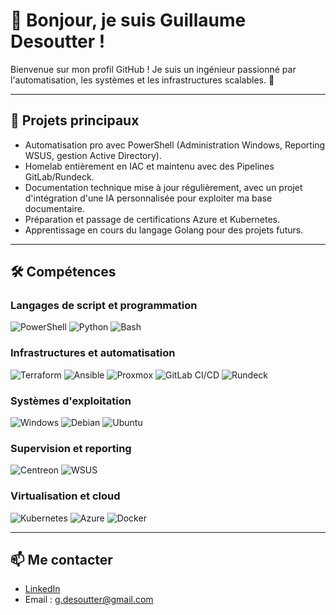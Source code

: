 # 👋 Bonjour, je suis Guillaume Desoutter !

Bienvenue sur mon profil GitHub ! Je suis un ingénieur passionné par l'automatisation, les systèmes et les infrastructures scalables. 🚀

---

## 🌟 Projets principaux

- Automatisation pro avec PowerShell (Administration Windows, Reporting WSUS, gestion Active Directory).
- Homelab entièrement en IAC et maintenu avec des Pipelines GitLab/Rundeck.
- Documentation technique mise à jour régulièrement, avec un projet d'intégration d'une IA personnalisée pour exploiter ma base documentaire.
- Préparation et passage de certifications Azure et Kubernetes.
- Apprentissage en cours du langage Golang pour des projets futurs.

---

## 🛠️ Compétences

### **Langages de script et programmation**
![PowerShell](https://img.shields.io/badge/PowerShell-%235835CC?style=flat&logo=powershell&logoColor=white)
![Python](https://img.shields.io/badge/Python-%233776AB?style=flat&logo=python&logoColor=white)
![Bash](https://img.shields.io/badge/Bash-%234EAA25?style=flat&logo=gnu-bash&logoColor=white)

### **Infrastructures et automatisation**
![Terraform](https://img.shields.io/badge/Terraform-%235835CC?style=flat&logo=terraform&logoColor=white)
![Ansible](https://img.shields.io/badge/Ansible-%23EE0000?style=flat&logo=ansible&logoColor=white)
![Proxmox](https://img.shields.io/badge/Proxmox-%23262026?style=flat&logo=proxmox&logoColor=white)
![GitLab CI/CD](https://img.shields.io/badge/GitLab_CI%2FCD-%23181717?style=flat&logo=gitlab&logoColor=white)
![Rundeck](https://img.shields.io/badge/Rundeck-%231F2C33?style=flat&logoColor=white)

### **Systèmes d'exploitation**
![Windows](https://img.shields.io/badge/Windows-%230078D6?style=flat&logo=windows&logoColor=white)
![Debian](https://img.shields.io/badge/Debian-%23A81D33?style=flat&logo=debian&logoColor=white)
![Ubuntu](https://img.shields.io/badge/Ubuntu-%23E95420?style=flat&logo=ubuntu&logoColor=white)

### **Supervision et reporting**
![Centreon](https://img.shields.io/badge/Centreon-%232C60A6?style=flat&logoColor=white)
![WSUS](https://img.shields.io/badge/WSUS-%230078D6?style=flat&logo=windows&logoColor=white)

### **Virtualisation et cloud**
![Kubernetes](https://img.shields.io/badge/Kubernetes-%23326CE5?style=flat&logo=kubernetes&logoColor=white)
![Azure](https://img.shields.io/badge/Azure-%230078D4?style=flat&logo=microsoft-azure&logoColor=white)
![Docker](https://img.shields.io/badge/Docker-%232496ED?style=flat&logo=docker&logoColor=white)

---

## 📫 Me contacter

- [LinkedIn](https://www.linkedin.com/in/guillaumedesoutter/)
- Email : g.desoutter@gmail.com
